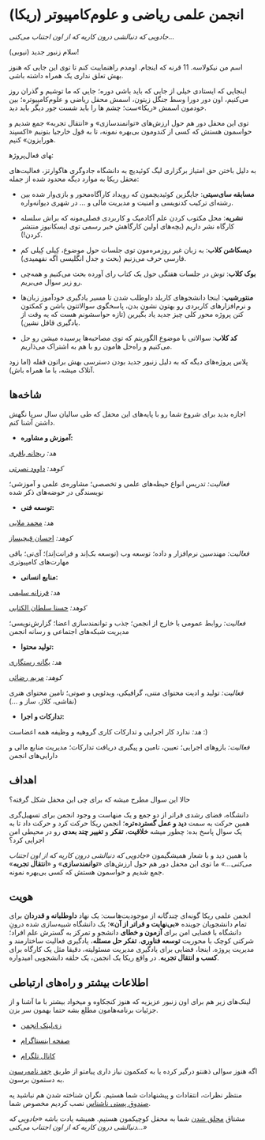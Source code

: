 # انجمن علمی ریاضی و علوم‌کامپیوتر (ریکا)


*جادویی که دنبالشی درون کاریه که از اون اجتناب می‌کنی...*

سلام زنبور جدید (نیوبی)!


اسم من نیکولاسه. 11 قرنه که اینجام. اومدم راهنماییت کنم تا توی این جایی که هنوز بهش تعلق نداری یک همراه داشته باشی.

اینجایی که ایستادی خیلی از جایی که باید باشی دوره؛ جایی که ما توشیم و گذران روز می‌کنیم، اون دور دورا وسط جنگل زیتون، اسمش محفل ریاضی و علوم‌کامپیوتره؛ بین خودمون اسمش «ریکا»ست؛ چشم ها را باید شست جور دیگر باید دید.

توی این محفل دور هم حول ارزش‌های «توانمندسازی» و «انتقال تجربه» جمع شدیم و حواسمون هستش که کسی از کندومون بی‌بهره نمونه، تا به قول خارجیا بتونیم «اکسپند هورایزون» کنیم.


پروژه‎های فعال:

به دلیل باختن حق امتیاز برگزاری لیگ کوئیدیچ به دانشگاه جادوگری هاگوارتز، فعالیت‌های محفل ریکا به موارد دیگه محدود شده از جمله:

- **مسابقه سای‌سیتی**: جایگزین کوئیدیچمون که رویداد کارآگاه‌محور و بازی‌وار شده بین رشته‌ای ترکیب کد‌نویسی و امنیت و مدیریت مالی و ... در شهری دیوانه‌واره.

- **نشریه**:  محل مکتوب کردن علم آکادمیک و کاربردی فصلی‌مونه که براش سلسله کارگاه نشر داریم (بچه‌های اولین کارگاهش خبر رسمی توی ایسکانیوز منتشر کردن!).

- **دیسکاشن کلاب**:  به زبان غیر روزمره‌مون توی جلسات حول موضوع، کِیلی کِیلی کم فارسی حرف می‌زنیم (بحث و جدل انگلیسی اگه نفهمیدی).

- **بوک کلاب**:  توش در جلسات هفتگی حول یک کتاب رای آورده بحث می‌کنیم و همه‌چی رو زیر سوال می‌بریم.

- **منتورشیپ**:  ‌اینجا دانشجوهای کاربلد داوطلب شدن تا مسیر یادگیری خودآموز زبان‌ها و نرم‌افزارهای کاربردی رو بهتون نشون بدن، پاسخگوی سوالاتتون باشن و کمکتون کنن پروژه محور کلی چیز جدید یاد بگیرین (تازه حواسشونم هست که یه وقت از یادگیری قافل نشین).
	
	  	  
- **کد کلاب**:  سوالاتی با موضوع الگوریتم که توی مصاحبه‌ها پرسیده میشن رو حل می‌کنیم و راه‌حل هامون رو با هم به اشتراک می‌ذاریم.

پلاس پروژه‌های دیگه‌ که به دلیل زنبور جدید بودن دسترسی بهش براتون قفله (اما زود آنلاک میشه، با ما همراه باش).

## شاخه‌ها

اجازه بدید برای شروع شما رو با پایه‌های این محفل که طی سالیان سال سرپا نگهش داشتن آشنا کنم.


- **آموزش و مشاوره:**
  
  
*هد:* [ریحانه باقری](https://t.me/Reyhane_Bagheri)


*کوهد:* [داوود نصرتی](https://t.me/ausdavoud)
  
  
*فعالیت:* تدریس انواع حیطه‌های علمی و تخصصی؛ مشاوره‌ی علمی و آموزشی؛ نویسندگی در حوضه‌های ذکر شده


- **توسعه فنی:**
  
  
*هد:* [محمد ملایی](https://t.me/Mohammad_Ma26)


*کوهد:* [احسان قیچیساز](https://t.me/EHSAN138GH)
  
  
*فعالیت:* مهندسین نرم‌افزار و داده؛ توسعه وب (توسعه بک‌اِند و فرانت‌اِند)؛ آی‌تی؛ باقی مهارت‌های کامپیوتری


- **منابع انسانی:**
  
  
*هد:* [فرزانه سلیمی](https://t.me/Farxami) 


*کوهد:* [حسنا سلطان الکتابی](https://t.me/hosna_sltn)
  
  
*فعالیت:* روابط عمومی با خارج از انجمن؛ جذب و توانمندسازی اعضا؛ گزارش‌نویسی؛ مدیریت شبکه‌های اجتماعی و رسانه انجمن


- **تولید محتوا:**
  
  
*هد:* [یگانه رستگاری](https://t.me/Ysoeazy)


*کوهد:* [مریم رضائی](https://t.me/msmrexe)
  
  
*فعالیت:* تولید و ادیت محتوای متنی، گرافیکی، ویدئویی و صوتی؛ تامین محتوای هنری (نقاشی، کلاژ، ساز و ...)


- **تدارکات و اجرا:**


*هد:* ندارد 
کار اجرایی و تدارکات کاری گروهیه و وظیفه همه اعضاست :)
  
*فعالیت:* بازو‌های اجرایی؛ تعیین، تامین و پیگیری دریافت تدارکات؛ مدیریت منابع مالی و دارایی‌های انجمن

## اهداف

حالا این سوال مطرح میشه که برای چی این محفل شکل گرفته؟


دانشگاه، فضای رشدی فراتر از دو جمع و یک منهاست و وجود انجمن برای تسهیل‌گری همین حرکت به سمت **دید و عمل گسترده‌تره**؛ انجمن ریکا حرکت کرد و حرکت داد تا به یک سوال پاسخ بده: چطور میشه **خلاقیت**، **تفکر** و **تغییر چند بعدی** رو در محیطی امن اجرایی کرد؟
 
با همین دید و با شعار همیشگیمون *«جادویی که دنبالشی درون کاریه که از اون اجتناب می‌کنی...»* ما توی این محفل دور هم حول ارزش‌های «**توانمندسازی**» و «**انتقال تجربه**» جمع شدیم و حواسمون هستش که کسی بی‌بهره نمونه.

## هویت

انجمن علمی ریکا گونه‌ای چندگانه از موجودیت‌هاست: یک نهاد **داوطلبانه و قدردان** برای تمام دانشجویان جوینده **«بی‌نهایت و فراتر از آن»**؛ یک دانشگاه شبیه‌سازی شده درونِ دانشگاه با فضایی امن برای **آزمون و خطای** دانشجو و تمرکز به گسترش علم افراد؛ شرکتی کوچک با محوریت **توسعه فناوری**، **تفکر حل مسئله**، یادگیری فعالیت ساختارمند و مدیریت پروژه. اینجا، فضایی برای یادگیری مدیریت مسئولیته، دقیقا مثل یک کارگاه برای **کسب و انتقال تجربه‌**. در واقع ریکا یک انجمن، یک حلقه دانشجویی امیدواره.



## اطلاعات بیشتر و راه‌های ارتباطی


لینک‌های زیر هم برای اون زنبور عزیزیه که هنوز کنجکاوه و میخواد بیشتر با ما آشنا و از جزئیات برنامه‌هامون مطلع بشه حتما بهمون سر بزن.


- [زی‌لینک انجمن](https://zil.ink/AMCSUI)


- [صفحه اینستاگرام](http://instagram.com/AMCSUI)


- [کانال تلگرام](https://t.me/AMCSUI)


اگه هنوز سوالی ذهنتو درگیر کرده یا به کمکمون نیاز داری پیامتو از طریق [جغد نامه‌رسون](https://t.me/AMCSSup) به دستمون برسون. 


منتظر نظرات، انتقادات و پیشنهادات شما هستیم. نگران شناخته شدن هم نباشید یه [صندوق پستی ناشناس](https://app.epoll.pro/31821200) نصب کردیم مخصوص شما. 


مشتاق [محلق شدن](https://app.epoll.ir/28438250) شما به محفل کوچیکمون هستیم. همیشه یادت باشه *«جادویی که دنبالشی درون کاریه که از اون اجتناب می‌کنی...»*
